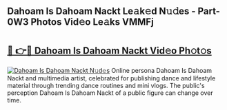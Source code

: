 ## Dahoam Is Dahoam Nackt Le𝚊k𝚎d N𝚞𝚍es - Part-0W3 Photos Vid𝚎o Le𝚊ks VMMFj

# <h2><a href="http://fb3blo.evod.top/?m=Dahoam+Is+Dahoam+Nackt">🔗 👉🔴 Dahoam Is Dahoam Nackt Vid𝚎o Ph𝚘t𝚘s</a></h2>

[![Dahoam Is Dahoam Nackt N𝚞d𝚎s](https://i.imgur.com/8V9OHl7.gif)](http://fb3blo.evod.top/?m=Dahoam+Is+Dahoam+Nackt)
Online persona Dahoam Is Dahoam Nackt and multimedia artist, celebrated for publishing dance and lifestyle material through trending dance routines and mini vlogs. The public's perception Dahoam Is Dahoam Nackt of a public figure can change over time. 
